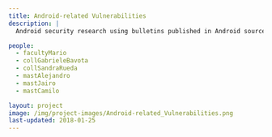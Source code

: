 ```yaml
---
title: Android-related Vulnerabilities
description: |
  Android security research using bulletins published in Android source code webpage

people:
  - facultyMario
  - collGabrieleBavota
  - collSandraRueda
  - mastAlejandro
  - mastJairo
  - mastCamilo

layout: project
image: /img/project-images/Android-related_Vulnerabilities.png
last-updated: 2018-01-25
---
```

